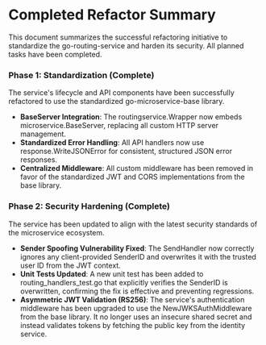 # **Completed Refactor Summary**

This document summarizes the successful refactoring initiative to standardize the go-routing-service and harden its security. All planned tasks have been completed.

### **Phase 1: Standardization (Complete)**

The service's lifecycle and API components have been successfully refactored to use the standardized go-microservice-base library.

* **BaseServer Integration**: The routingservice.Wrapper now embeds microservice.BaseServer, replacing all custom HTTP server management.
* **Standardized Error Handling**: All API handlers now use response.WriteJSONError for consistent, structured JSON error responses.
* **Centralized Middleware**: All custom middleware has been removed in favor of the standardized JWT and CORS implementations from the base library.

### **Phase 2: Security Hardening (Complete)**

The service has been updated to align with the latest security standards of the microservice ecosystem.

* **Sender Spoofing Vulnerability Fixed**: The SendHandler now correctly ignores any client-provided SenderID and overwrites it with the trusted user ID from the JWT context.
* **Unit Tests Updated**: A new unit test has been added to routing\_handlers\_test.go that explicitly verifies the SenderID is overwritten, confirming the fix is effective and preventing regressions.
* **Asymmetric JWT Validation (RS256)**: The service's authentication middleware has been upgraded to use the NewJWKSAuthMiddleware from the base library. It no longer uses an insecure shared secret and instead validates tokens by fetching the public key from the identity service.